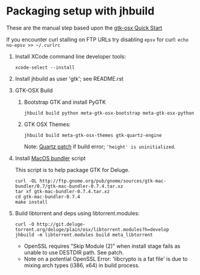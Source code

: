 # Packaging setup with jhbuild

These are the manual step based upon the [gtk-osx Quick Start](https://gitlab.gnome.org/GNOME/gtk-osx/-/wikis/home#quick-start)

If you encounter curl stalling on FTP URLs try disabling `epsv` for curl:
`echo no-epsv >> ~/.curlrc`

1.  Install XCode command line developer tools:

        xcode-select --install

1.  Install jhbuild as user 'gtk'; see README.rst

1.  GTK-OSX Build

    1.  Bootstrap GTK and install PyGTK

            jhbuild build python meta-gtk-osx-bootstrap meta-gtk-osx-python

    1.  GTK OSX Themes:

            jhbuild build meta-gtk-osx-themes gtk-quartz-engine

        Note: ​[Quartz patch] if build error; `'height' is uninitialized`.

1.  Install [MacOS bundler] script

    This script is to help package GTK for Deluge.

        curl -OL http://ftp.gnome.org/pub/gnome/sources/gtk-mac-bundler/0.7/gtk-mac-bundler-0.7.4.tar.xz
        tar xf gtk-mac-bundler-0.7.4.tar.xz
        cd gtk-mac-bundler-0.7.4
        make install

1.  Build libtorrent and deps using ​libtorrent.modules:

        curl -O http://git.deluge-torrent.org/deluge/plain/osx/libtorrent.modules?h=develop
        jhbuild -m libtorrent.modules build meta_libtorrent

    - OpenSSL requires "Skip Module (2)" when install stage fails as unable to use DESTDIR path. See ​patch.
    - Note on a potential OpenSSL Error: 'libcrypto is a fat file' is due to mixing arch types (i386, x64) in build process.

[quartz patch]: https://www.xpra.org/trac/attachment/ticket/533/quartz-style-fix.patch
[macos bundler]: https://wiki.gnome.org/Projects/GTK%2B/OSX/Bundling

